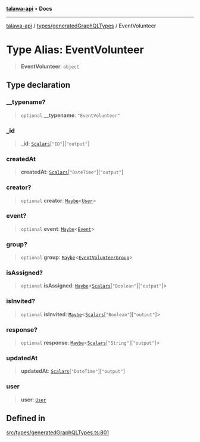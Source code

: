[**talawa-api**](../../../README.md) • **Docs**

***

[talawa-api](../../../modules.md) / [types/generatedGraphQLTypes](../README.md) / EventVolunteer

# Type Alias: EventVolunteer

> **EventVolunteer**: `object`

## Type declaration

### \_\_typename?

> `optional` **\_\_typename**: `"EventVolunteer"`

### \_id

> **\_id**: [`Scalars`](Scalars.md)\[`"ID"`\]\[`"output"`\]

### createdAt

> **createdAt**: [`Scalars`](Scalars.md)\[`"DateTime"`\]\[`"output"`\]

### creator?

> `optional` **creator**: [`Maybe`](Maybe.md)\<[`User`](User.md)\>

### event?

> `optional` **event**: [`Maybe`](Maybe.md)\<[`Event`](Event.md)\>

### group?

> `optional` **group**: [`Maybe`](Maybe.md)\<[`EventVolunteerGroup`](EventVolunteerGroup.md)\>

### isAssigned?

> `optional` **isAssigned**: [`Maybe`](Maybe.md)\<[`Scalars`](Scalars.md)\[`"Boolean"`\]\[`"output"`\]\>

### isInvited?

> `optional` **isInvited**: [`Maybe`](Maybe.md)\<[`Scalars`](Scalars.md)\[`"Boolean"`\]\[`"output"`\]\>

### response?

> `optional` **response**: [`Maybe`](Maybe.md)\<[`Scalars`](Scalars.md)\[`"String"`\]\[`"output"`\]\>

### updatedAt

> **updatedAt**: [`Scalars`](Scalars.md)\[`"DateTime"`\]\[`"output"`\]

### user

> **user**: [`User`](User.md)

## Defined in

[src/types/generatedGraphQLTypes.ts:801](https://github.com/PalisadoesFoundation/talawa-api/blob/3bacbf38707ebd3e3e5f1bc5b4cc7aa3b2adc169/src/types/generatedGraphQLTypes.ts#L801)
